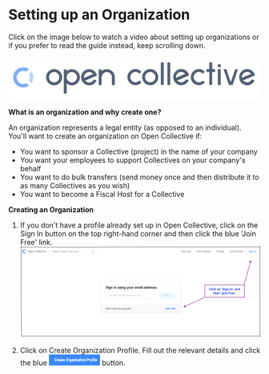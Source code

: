 # Setting up an Organization

Click on the image below to watch a video about setting up organizations or if you prefer to read the guide instead, keep scrolling down.

[![](images/opencollectivelogo.png)](http://www.youtube.com/watch?v=0AixTyN2NaU)

**What is an organization and why create one?**

An organization represents a legal entity (as opposed to an individual). You'll want to create an organization on Open Collective if:
* You want to sponsor a Collective (project) in the name of your company
* You want your employees to support Collectives on your company's behalf
* You want to do bulk transfers (send money once and then distribute it to as many Collectives as you wish)
* You want to become a Fiscal Host for a Collective

**Creating an Organization**

1. If you don't have a profile already set up in Open Collective, click on the Sign In button on the top right-hand corner and then click the blue 'Join Free' link.
  ![Sign In screen](images/Signin.png)


2. Click on Create Organization Profile. Fill out the relevant details and click the blue <img src="images/CreateOrgButton.png" alt="Create an Organization button" width="102px" height="22px"> button.
 
  
